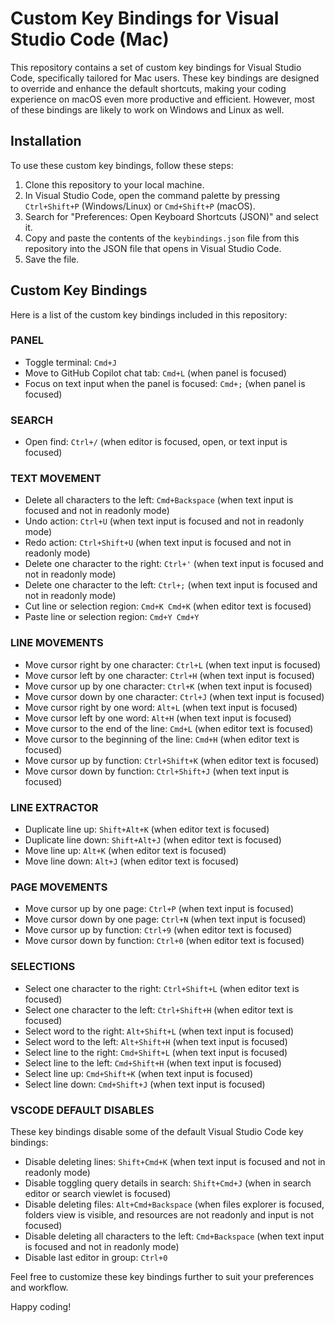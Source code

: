 # Custom Key Bindings for Visual Studio Code (Mac)

This repository contains a set of custom key bindings for Visual Studio Code, specifically tailored for Mac users. These key bindings are designed to override and enhance the default shortcuts, making your coding experience on macOS even more productive and efficient. However, most of these bindings are likely to work on Windows and Linux as well.

## Installation

To use these custom key bindings, follow these steps:

1. Clone this repository to your local machine.
2. In Visual Studio Code, open the command palette by pressing `Ctrl+Shift+P` (Windows/Linux) or `Cmd+Shift+P` (macOS).
3. Search for "Preferences: Open Keyboard Shortcuts (JSON)" and select it.
4. Copy and paste the contents of the `keybindings.json` file from this repository into the JSON file that opens in Visual Studio Code.
5. Save the file.

## Custom Key Bindings

Here is a list of the custom key bindings included in this repository:

### PANEL

- Toggle terminal: `Cmd+J`
- Move to GitHub Copilot chat tab: `Cmd+L` (when panel is focused)
- Focus on text input when the panel is focused: `Cmd+;` (when panel is focused)

### SEARCH

- Open find: `Ctrl+/` (when editor is focused, open, or text input is focused)

### TEXT MOVEMENT

- Delete all characters to the left: `Cmd+Backspace` (when text input is focused and not in readonly mode)
- Undo action: `Ctrl+U` (when text input is focused and not in readonly mode)
- Redo action: `Ctrl+Shift+U` (when text input is focused and not in readonly mode)
- Delete one character to the right: `Ctrl+'` (when text input is focused and not in readonly mode)
- Delete one character to the left: `Ctrl+;` (when text input is focused and not in readonly mode)
- Cut line or selection region: `Cmd+K Cmd+K` (when editor text is focused)
- Paste line or selection region: `Cmd+Y Cmd+Y`

### LINE MOVEMENTS

- Move cursor right by one character: `Ctrl+L` (when text input is focused)
- Move cursor left by one character: `Ctrl+H` (when text input is focused)
- Move cursor up by one character: `Ctrl+K` (when text input is focused)
- Move cursor down by one character: `Ctrl+J` (when text input is focused)
- Move cursor right by one word: `Alt+L` (when text input is focused)
- Move cursor left by one word: `Alt+H` (when text input is focused)
- Move cursor to the end of the line: `Cmd+L` (when editor text is focused)
- Move cursor to the beginning of the line: `Cmd+H` (when editor text is focused)
- Move cursor up by function: `Ctrl+Shift+K` (when editor text is focused)
- Move cursor down by function: `Ctrl+Shift+J` (when text input is focused)

### LINE EXTRACTOR

- Duplicate line up: `Shift+Alt+K` (when editor text is focused)
- Duplicate line down: `Shift+Alt+J` (when editor text is focused)
- Move line up: `Alt+K` (when editor text is focused)
- Move line down: `Alt+J` (when editor text is focused)

### PAGE MOVEMENTS

- Move cursor up by one page: `Ctrl+P` (when text input is focused)
- Move cursor down by one page: `Ctrl+N` (when text input is focused)
- Move cursor up by function: `Ctrl+9` (when editor text is focused)
- Move cursor down by function: `Ctrl+0` (when editor text is focused)

### SELECTIONS

- Select one character to the right: `Ctrl+Shift+L` (when editor text is focused)
- Select one character to the left: `Ctrl+Shift+H` (when editor text is focused)
- Select word to the right: `Alt+Shift+L` (when text input is focused)
- Select word to the left: `Alt+Shift+H` (when text input is focused)
- Select line to the right: `Cmd+Shift+L` (when text input is focused)
- Select line to the left: `Cmd+Shift+H` (when text input is focused)
- Select line up: `Cmd+Shift+K` (when text input is focused)
- Select line down: `Cmd+Shift+J` (when text input is focused)

### VSCODE DEFAULT DISABLES

These key bindings disable some of the default Visual Studio Code key bindings:

- Disable deleting lines: `Shift+Cmd+K` (when text input is focused and not in readonly mode)
- Disable toggling query details in search: `Shift+Cmd+J` (when in search editor or search viewlet is focused)
- Disable deleting files: `Alt+Cmd+Backspace` (when files explorer is focused, folders view is visible, and resources are not readonly and input is not focused)
- Disable deleting all characters to the left: `Cmd+Backspace` (when text input is focused and not in readonly mode)
- Disable last editor in group: `Ctrl+0`

Feel free to customize these key bindings further to suit your preferences and workflow.

Happy coding!
